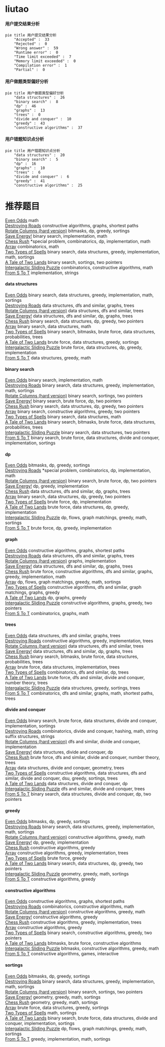 # liutao
<!-- tabs:start -->
#### **用户提交结果分析**

```mermaid
pie title 用户提交结果分析
    "Accepted" :  33
    "Rejected" :  0
    "Wrong answer" :  59
    "Runtime error" :  0
    "Time limit exceeded" :  7
    "Memory limit exceeded" :  0
    "Compilation error" :  1
    "Partial" :  0
```
#### **用户做题类型偏好分析**

```mermaid
pie title 用户做题类型偏好分析
    "data structures" :  26
    "binary search" :  8
    "dp" :  46
    "graphs" :  13
    "trees" :  0
    "divide and conquer" :  10
    "greedy" :  43
    "constructive algorithms" :  37
```
#### **用户错题知识点分析**

```mermaid
pie title 用户错题知识点分析
    "data structures" :  20
    "binary search" :  5
    "dp" :  16
    "graphs" :  10
    "trees" :  6
    "divide and conquer" :  6
    "greedy" :  41
    "constructive algorithms" :  25
```
<!-- tabs:end -->
# 推荐题目
[Even Odds](http://codeforces.com/problemset/problem/318/A)		math		  
[Destroying Roads](https://codeforces.com/contest/544/problem/D)		constructive algorithms,
                        graphs,
                        shortest paths		  
[Rotate Columns (hard version)](http://codeforces.com/problemset/problem/1209/E2)		bitmasks,
                        dp,
                        greedy,
                        sortings		  
[Save Energy!](http://codeforces.com/problemset/problem/936/A)		binary search,
                        implementation,
                        math		  
[Chess Rush](http://codeforces.com/problemset/problem/1403/C)		*special problem,
                        combinatorics,
                        dp,
                        implementation,
                        math		  
[Array](http://codeforces.com/problemset/problem/57/C)		combinatorics,
                        math		  
[Two Types of Spells](http://codeforces.com/problemset/problem/1398/E)		binary search,
                        data structures,
                        greedy,
                        implementation,
                        math,
                        sortings		  
[A Tale of Two Lands](http://codeforces.com/problemset/problem/1166/C)		binary search,
                        sortings,
                        two pointers		  
[Intergalactic Sliding Puzzle](http://codeforces.com/problemset/problem/1280/F)		combinatorics,
                        constructive algorithms,
                        math		  
[From S To T](http://codeforces.com/problemset/problem/1194/C)		implementation,
                        strings		  
<!-- tabs:start -->
#### **data structures**
[Even Odds](http://codeforces.com/problemset/problem/1398/E)		binary search,
                        data structures,
                        greedy,
                        implementation,
                        math,
                        sortings		  
[Destroying Roads](http://codeforces.com/problemset/problem/827/D)		data structures,
                        dfs and similar,
                        graphs,
                        trees		  
[Rotate Columns (hard version)](http://codeforces.com/problemset/problem/860/E)		data structures,
                        dfs and similar,
                        trees		  
[Save Energy!](http://codeforces.com/problemset/problem/231/E)		data structures,
                        dfs and similar,
                        dp,
                        graphs,
                        trees		  
[Chess Rush](http://codeforces.com/problemset/problem/1492/C)		binary search,
                        data structures,
                        dp,
                        greedy,
                        two pointers		  
[Array](http://codeforces.com/problemset/problem/1490/G)		binary search,
                        data structures,
                        math		  
[Two Types of Spells](http://codeforces.com/problemset/problem/1479/D)		binary search,
                        bitmasks,
                        brute force,
                        data structures,
                        probabilities,
                        trees		  
[A Tale of Two Lands](http://codeforces.com/problemset/problem/1497/A)		brute force,
                        data structures,
                        greedy,
                        sortings		  
[Intergalactic Sliding Puzzle](http://codeforces.com/problemset/problem/1491/C)		brute force,
                        data structures,
                        dp,
                        greedy,
                        implementation		  
[From S To T](http://codeforces.com/problemset/problem/1492/B)		data structures,
                        greedy,
                        math		  
#### **binary search**
[Even Odds](http://codeforces.com/problemset/problem/936/A)		binary search,
                        implementation,
                        math		  
[Destroying Roads](http://codeforces.com/problemset/problem/1398/E)		binary search,
                        data structures,
                        greedy,
                        implementation,
                        math,
                        sortings		  
[Rotate Columns (hard version)](http://codeforces.com/problemset/problem/1166/C)		binary search,
                        sortings,
                        two pointers		  
[Save Energy!](https://codeforces.com/contest/651/problem/D)		binary search,
                        brute force,
                        dp,
                        two pointers		  
[Chess Rush](http://codeforces.com/problemset/problem/1492/C)		binary search,
                        data structures,
                        dp,
                        greedy,
                        two pointers		  
[Array](http://codeforces.com/problemset/problem/1463/D)		binary search,
                        constructive algorithms,
                        greedy,
                        two pointers		  
[Two Types of Spells](http://codeforces.com/problemset/problem/1490/G)		binary search,
                        data structures,
                        math		  
[A Tale of Two Lands](http://codeforces.com/problemset/problem/1479/D)		binary search,
                        bitmasks,
                        brute force,
                        data structures,
                        probabilities,
                        trees		  
[Intergalactic Sliding Puzzle](http://codeforces.com/problemset/problem/1436/E)		binary search,
                        data structures,
                        two pointers		  
[From S To T](http://codeforces.com/problemset/problem/1461/D)		binary search,
                        brute force,
                        data structures,
                        divide and conquer,
                        implementation,
                        sortings		  
#### **dp**
[Even Odds](http://codeforces.com/problemset/problem/1209/E2)		bitmasks,
                        dp,
                        greedy,
                        sortings		  
[Destroying Roads](http://codeforces.com/problemset/problem/1403/C)		*special problem,
                        combinatorics,
                        dp,
                        implementation,
                        math		  
[Rotate Columns (hard version)](https://codeforces.com/contest/651/problem/D)		binary search,
                        brute force,
                        dp,
                        two pointers		  
[Save Energy!](http://codeforces.com/problemset/problem/174/B)		dp,
                        greedy,
                        implementation		  
[Chess Rush](http://codeforces.com/problemset/problem/231/E)		data structures,
                        dfs and similar,
                        dp,
                        graphs,
                        trees		  
[Array](http://codeforces.com/problemset/problem/1492/C)		binary search,
                        data structures,
                        dp,
                        greedy,
                        two pointers		  
[Two Types of Spells](https://codeforces.com/contest/1457/problem/C)		brute force,
                        dp,
                        implementation		  
[A Tale of Two Lands](http://codeforces.com/problemset/problem/1491/C)		brute force,
                        data structures,
                        dp,
                        greedy,
                        implementation		  
[Intergalactic Sliding Puzzle](http://codeforces.com/problemset/problem/1437/C)		dp,
                        flows,
                        graph matchings,
                        greedy,
                        math,
                        sortings		  
[From S To T](http://codeforces.com/problemset/problem/1499/B)		brute force,
                        dp,
                        greedy,
                        implementation		  
#### **graph**
[Even Odds](https://codeforces.com/contest/544/problem/D)		constructive algorithms,
                        graphs,
                        shortest paths		  
[Destroying Roads](http://codeforces.com/problemset/problem/827/D)		data structures,
                        dfs and similar,
                        graphs,
                        trees		  
[Rotate Columns (hard version)](http://codeforces.com/problemset/problem/1239/F)		graphs,
                        implementation		  
[Save Energy!](http://codeforces.com/problemset/problem/231/E)		data structures,
                        dfs and similar,
                        dp,
                        graphs,
                        trees		  
[Chess Rush](http://codeforces.com/problemset/problem/1487/C)		brute force,
                        constructive algorithms,
                        dfs and similar,
                        graphs,
                        greedy,
                        implementation,
                        math		  
[Array](http://codeforces.com/problemset/problem/1437/C)		dp,
                        flows,
                        graph matchings,
                        greedy,
                        math,
                        sortings		  
[Two Types of Spells](http://codeforces.com/problemset/problem/1470/D)		constructive algorithms,
                        dfs and similar,
                        graph matchings,
                        graphs,
                        greedy		  
[A Tale of Two Lands](http://codeforces.com/problemset/problem/1476/C)		dp,
                        graphs,
                        greedy		  
[Intergalactic Sliding Puzzle](http://codeforces.com/problemset/problem/1304/D)		constructive algorithms,
                        graphs,
                        greedy,
                        two pointers		  
[From S To T](http://codeforces.com/problemset/problem/1475/C)		combinatorics,
                        graphs,
                        math		  
#### **trees**
[Even Odds](http://codeforces.com/problemset/problem/827/D)		data structures,
                        dfs and similar,
                        graphs,
                        trees		  
[Destroying Roads](https://codeforces.com/contest/828/problem/D)		constructive algorithms,
                        greedy,
                        implementation,
                        trees		  
[Rotate Columns (hard version)](http://codeforces.com/problemset/problem/860/E)		data structures,
                        dfs and similar,
                        trees		  
[Save Energy!](http://codeforces.com/problemset/problem/231/E)		data structures,
                        dfs and similar,
                        dp,
                        graphs,
                        trees		  
[Chess Rush](http://codeforces.com/problemset/problem/1479/D)		binary search,
                        bitmasks,
                        brute force,
                        data structures,
                        probabilities,
                        trees		  
[Array](http://codeforces.com/problemset/problem/1511/C)		brute force,
                        data structures,
                        implementation,
                        trees		  
[Two Types of Spells](http://codeforces.com/problemset/problem/1499/F)		combinatorics,
                        dfs and similar,
                        dp,
                        trees		  
[A Tale of Two Lands](http://codeforces.com/problemset/problem/1491/E)		brute force,
                        dfs and similar,
                        divide and conquer,
                        number theory,
                        trees		  
[Intergalactic Sliding Puzzle](http://codeforces.com/problemset/problem/1466/D)		data structures,
                        greedy,
                        sortings,
                        trees		  
[From S To T](http://codeforces.com/problemset/problem/1495/D)		combinatorics,
                        dfs and similar,
                        graphs,
                        math,
                        shortest paths,
                        trees		  
#### **divide and conquer**
[Even Odds](http://codeforces.com/problemset/problem/1461/D)		binary search,
                        brute force,
                        data structures,
                        divide and conquer,
                        implementation,
                        sortings		  
[Destroying Roads](http://codeforces.com/problemset/problem/1466/G)		combinatorics,
                        divide and conquer,
                        hashing,
                        math,
                        string suffix structures,
                        strings		  
[Rotate Columns (hard version)](http://codeforces.com/problemset/problem/1490/D)		dfs and similar,
                        divide and conquer,
                        implementation		  
[Save Energy!](https://codeforces.com/contest/1483/problem/C)		data structures,
                        divide and conquer,
                        dp		  
[Chess Rush](http://codeforces.com/problemset/problem/1491/E)		brute force,
                        dfs and similar,
                        divide and conquer,
                        number theory,
                        trees		  
[Array](http://codeforces.com/problemset/problem/1303/G)		data structures,
                        divide and conquer,
                        geometry,
                        trees		  
[Two Types of Spells](http://codeforces.com/problemset/problem/1494/D)		constructive algorithms,
                        data structures,
                        dfs and similar,
                        divide and conquer,
                        dsu,
                        greedy,
                        sortings,
                        trees		  
[A Tale of Two Lands](http://codeforces.com/problemset/problem/1482/E)		data structures,
                        divide and conquer,
                        dp		  
[Intergalactic Sliding Puzzle](http://codeforces.com/problemset/problem/566/C)		dfs and similar,
                        divide and conquer,
                        trees		  
[From S To T](http://codeforces.com/problemset/problem/1428/F)		binary search,
                        data structures,
                        divide and conquer,
                        dp,
                        two pointers		  
#### **greedy**
[Even Odds](http://codeforces.com/problemset/problem/1209/E2)		bitmasks,
                        dp,
                        greedy,
                        sortings		  
[Destroying Roads](http://codeforces.com/problemset/problem/1398/E)		binary search,
                        data structures,
                        greedy,
                        implementation,
                        math,
                        sortings		  
[Rotate Columns (hard version)](http://codeforces.com/problemset/problem/266/C)		constructive algorithms,
                        greedy,
                        math		  
[Save Energy!](http://codeforces.com/problemset/problem/174/B)		dp,
                        greedy,
                        implementation		  
[Chess Rush](http://codeforces.com/problemset/problem/1474/E)		constructive algorithms,
                        greedy		  
[Array](https://codeforces.com/contest/828/problem/D)		constructive algorithms,
                        greedy,
                        implementation,
                        trees		  
[Two Types of Spells](http://codeforces.com/problemset/problem/1129/A1)		brute force,
                        greedy		  
[A Tale of Two Lands](http://codeforces.com/problemset/problem/1492/C)		binary search,
                        data structures,
                        dp,
                        greedy,
                        two pointers		  
[Intergalactic Sliding Puzzle](https://codeforces.com/contest/1496/problem/C)		geometry,
                        greedy,
                        math,
                        sortings		  
[From S To T](http://codeforces.com/problemset/problem/1493/A)		constructive algorithms,
                        greedy		  
#### **constructive algorithms**
[Even Odds](https://codeforces.com/contest/544/problem/D)		constructive algorithms,
                        graphs,
                        shortest paths		  
[Destroying Roads](http://codeforces.com/problemset/problem/1280/F)		combinatorics,
                        constructive algorithms,
                        math		  
[Rotate Columns (hard version)](http://codeforces.com/problemset/problem/266/C)		constructive algorithms,
                        greedy,
                        math		  
[Save Energy!](http://codeforces.com/problemset/problem/1474/E)		constructive algorithms,
                        greedy		  
[Chess Rush](https://codeforces.com/contest/828/problem/D)		constructive algorithms,
                        greedy,
                        implementation,
                        trees		  
[Array](http://codeforces.com/problemset/problem/1493/A)		constructive algorithms,
                        greedy		  
[Two Types of Spells](http://codeforces.com/problemset/problem/1463/D)		binary search,
                        constructive algorithms,
                        greedy,
                        two pointers		  
[A Tale of Two Lands](https://codeforces.com/contest/1456/problem/B)		bitmasks,
                        brute force,
                        constructive algorithms		  
[Intergalactic Sliding Puzzle](http://codeforces.com/problemset/problem/1492/D)		bitmasks,
                        constructive algorithms,
                        greedy,
                        math		  
[From S To T](https://codeforces.com/contest/1504/problem/D)		constructive algorithms,
                        games,
                        interactive		  
#### **sortings**
[Even Odds](http://codeforces.com/problemset/problem/1209/E2)		bitmasks,
                        dp,
                        greedy,
                        sortings		  
[Destroying Roads](http://codeforces.com/problemset/problem/1398/E)		binary search,
                        data structures,
                        greedy,
                        implementation,
                        math,
                        sortings		  
[Rotate Columns (hard version)](http://codeforces.com/problemset/problem/1166/C)		binary search,
                        sortings,
                        two pointers		  
[Save Energy!](https://codeforces.com/contest/1496/problem/C)		geometry,
                        greedy,
                        math,
                        sortings		  
[Chess Rush](http://codeforces.com/problemset/problem/1495/A)		geometry,
                        greedy,
                        math,
                        sortings		  
[Array](http://codeforces.com/problemset/problem/1497/A)		brute force,
                        data structures,
                        greedy,
                        sortings		  
[Two Types of Spells](http://codeforces.com/problemset/problem/1427/A)		math,
                        sortings		  
[A Tale of Two Lands](http://codeforces.com/problemset/problem/1461/D)		binary search,
                        brute force,
                        data structures,
                        divide and conquer,
                        implementation,
                        sortings		  
[Intergalactic Sliding Puzzle](http://codeforces.com/problemset/problem/1437/C)		dp,
                        flows,
                        graph matchings,
                        greedy,
                        math,
                        sortings		  
[From S To T](http://codeforces.com/problemset/problem/1473/A)		greedy,
                        implementation,
                        math,
                        sortings		  
<!-- tabs:end -->
